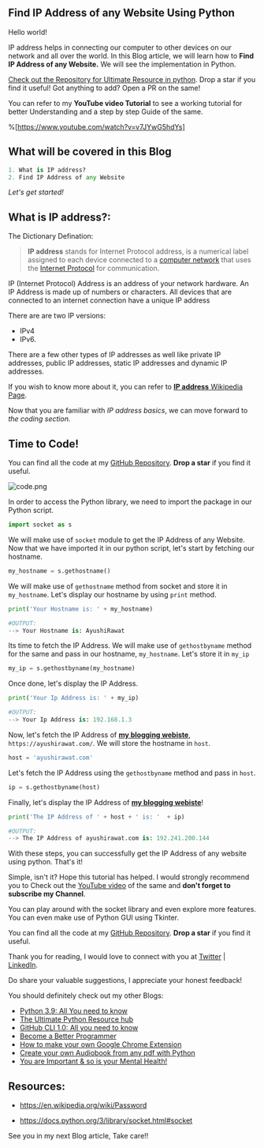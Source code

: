 ## Find IP Address of any Website Using Python

Hello world!

IP address helps in connecting our computer to other devices on our network and all over the world. In this Blog article, we will learn how to **Find IP Address of any Website.** We will see the implementation in Python.

[Check out the Repository for Ultimate Resource in python](https://github.com/ayushi7rawat/Ultimate-Python-Resource-Hub). Drop a star if you find it useful! Got anything to add? Open a PR on the same!

You can refer to my **YouTube video Tutorial** to see a working tutorial for better Understanding and a step by step Guide of the same. 

%[https://www.youtube.com/watch?v=v7JYwG5hdYs]

## What will be covered in this Blog

```python
1. What is IP address?
2. Find IP Address of any Website
```

*Let's get started!*

## What is IP address?:

The Dictionary Defination:

> **IP address** stands for Internet Protocol address, is a numerical label assigned to each device connected to a [computer network](https://en.wikipedia.org/wiki/Computer_network) that uses the [Internet Protocol](https://en.wikipedia.org/wiki/Internet_Protocol) for communication. 

IP (Internet Protocol) Address is an address of your network hardware. An IP Address is made up of numbers or characters. All devices that are connected to an internet connection have a unique IP address

There are are two IP versions: 

- IPv4
- IPv6.

There are a few other types of IP addresses as well like private IP addresses, public IP addresses, static IP addresses and dynamic IP addresses. 

If you wish to know more about it, you can refer to [**IP address** Wikipedia Page](https://en.wikipedia.org/wiki/IP_address). 

Now that you are familiar with *IP address basics*, we can move forward to *the coding section.* 

## Time to Code!

You can find all the code at my [GitHub Repository](https://github.com/ayushi7rawat/Youtube-Projects/tree/master/Find%20IP%20Address). **Drop a star** if you find it useful.


![code.png](https://cdn.hashnode.com/res/hashnode/image/upload/v1606707335833/1qjgFbicG.png)

In order to access the Python library, we need to import the package in our Python script. 

```python
import socket as s
```

We will make use of `socket` module to get the IP Address of any Website. Now that we have imported it in our python script, let's start by fetching our hostname.

```python
my_hostname = s.gethostname()
```

We will make use of `gethostname` method from socket and store it in `my_hostname`. Let's display our hostname by using `print` method.

```python
print('Your Hostname is: ' + my_hostname)

#OUTPUT:
--> Your Hostname is: AyushiRawat
```

Its time to fetch the IP Address. We will make use of `gethostbyname` method for the same and pass in our hostname, `my_hostname`. Let's store it in `my_ip`

````python
my_ip = s.gethostbyname(my_hostname)
````

Once done, let's display the IP Address.

```python
print('Your Ip Address is: ' + my_ip)

#OUTPUT:
--> Your Ip Address is: 192.168.1.3
```

Now, let's fetch the IP Address of [**my blogging webiste**](https://ayushirawat.com/), `https://ayushirawat.com/`. We will store the hostname in `host`.

```python
host = 'ayushirawat.com'
```

Let's fetch the IP Address using the `gethostbyname` method and pass in `host`. 

```python
ip = s.gethostbyname(host)
```

Finally, let's display the IP Address of [**my blogging webiste**](https://ayushirawat.com/)!

```python
print('The IP Address of ' + host + ' is: '  + ip)

#OUTPUT:
--> The IP Address of ayushirawat.com is: 192.241.200.144
```


With these steps, you can successfully get the IP Address of any website using python. That's it! 

Simple, isn't it? Hope this tutorial has helped. I would strongly recommend you to Check out the [YouTube video](https://www.youtube.com/watch?v=v7JYwG5hdYs) of the same and **don't forget to subscribe my Channel**.

You can play around with the socket library and even explore more features. You can even make use of Python GUI using Tkinter.

You can find all the code at my [GitHub Repository](https://github.com/ayushi7rawat/Youtube-Projects/tree/master/Find%20IP%20Address). **Drop a star** if you find it useful.

Thank you for reading, I would love to connect with you at [Twitter](https://twitter.com/ayushi7rawat) | [LinkedIn](https://www.linkedin.com/in/ayushi7rawat/).

Do share your valuable suggestions, I appreciate your honest feedback!

You should definitely check out my other Blogs:

- [Python 3.9: All You need to know](https://ayushirawat.com/python-39-all-you-need-to-know)
- [The Ultimate Python Resource hub](https://ayushirawat.com/the-ultimate-python-resource-hub)
- [GitHub CLI 1.0: All you need to know](https://ayushirawat.com/github-cli-10-all-you-need-to-know)
- [Become a Better Programmer](https://ayushirawat.com/become-a-better-programmer)
- [How to make your own Google Chrome Extension](https://ayushirawat.com/how-to-make-your-own-google-chrome-extension-1)
- [Create your own Audiobook from any pdf with Python](https://ayushirawat.com/create-your-own-audiobook-from-any-pdf-with-python)
- [You are Important & so is your Mental Health!](https://ayushirawat.com/you-are-important-and-so-is-your-mental-health)

## Resources:

- https://en.wikipedia.org/wiki/Password

- https://docs.python.org/3/library/socket.html#socket

See you in my next Blog article, Take care!!